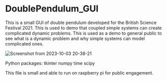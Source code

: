 # DoublePendulum_GUI
This is a small GUI of double pendulum developed for the British Science Festival 2021. This is used to demo that coupled simple systems can create complicated dynamic problems. This is used as a demo to general public to see what is a dynamic problem and why simple systems can model complicated ones.


![Screenshot from 2023-10-03 20-38-21](https://github.com/yz3259/DoublePendulum_GUI/assets/32365838/134d0171-d120-4a4c-8749-b9fd936432bf)

Python packages: 
tkinter
numpy
time
scipy

This file is small and able to run on raspberry pi for public engagement. 
